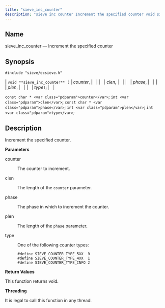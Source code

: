 ```yaml
---
title: "sieve_inc_counter"
description: "sieve inc counter Increment the specified counter void sieve inc counter counter clen phase plen type const char counter int clen const char phase int plen int type Increment the specified counter counter The counter to increment clen The length of the counter parameter phase The phase in which to..."
---
```


<a name="apis.sieve_inc_counter"></a> 
## Name

sieve_inc_counter — Increment the specified counter

## Synopsis

`#include "sieve/ecsieve.h"`

| `void **sieve_inc_counter** (` | <var class="pdparam">counter</var>, |   |
|   | <var class="pdparam">clen</var>, |   |
|   | <var class="pdparam">phase</var>, |   |
|   | <var class="pdparam">plen</var>, |   |
|   | <var class="pdparam">type</var>`)`; |   |

`const char * <var class="pdparam">counter</var>`;
`int <var class="pdparam">clen</var>`;
`const char * <var class="pdparam">phase</var>`;
`int <var class="pdparam">plen</var>`;
`int <var class="pdparam">type</var>`;<a name="idp60317424"></a> 
## Description

Increment the specified counter.

**<a name="idp60318640"></a> Parameters**

<dl class="variablelist">

<dt>counter</dt>

<dd>

The counter to increment.

</dd>

<dt>clen</dt>

<dd>

The length of the `counter` parameter.

</dd>

<dt>phase</dt>

<dd>

The phase in which to increment the counter.

</dd>

<dt>plen</dt>

<dd>

The length of the `phase` parameter.

</dd>

<dt>type</dt>

<dd>

One of the following counter types:

```
#define SIEVE_COUNTER_TYPE_5XX  0
#define SIEVE_COUNTER_TYPE_4XX  1
#define SIEVE_COUNTER_TYPE_INFO 2
```
</dd>

</dl>

**<a name="idp60330432"></a> Return Values**

This function returns void.

**<a name="idp60331344"></a> Threading**

It is legal to call this function in any thread.